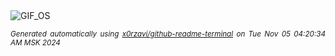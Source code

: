 <div align="justify">
<picture>
    <source media="(prefers-color-scheme: dark)" srcset="https://i.ibb.co/wrDwy7S/output-gif.gif">
    <source media="(prefers-color-scheme: light)" srcset="https://i.ibb.co/wrDwy7S/output-gif.gif">
    <img alt="GIF_OS" src="https://i.ibb.co/wrDwy7S/output-gif.gif">
</picture>

<sub><i>Generated automatically using [x0rzavi/github-readme-terminal](https://github.com/x0rzavi/github-readme-terminal) on Tue Nov 05 04:20:34 AM MSK 2024</i></sub>

</div>

<!-- Image deletion URL: https://ibb.co/tPyxBzq/dc5d30168b629382e10c585e4657de2f -->